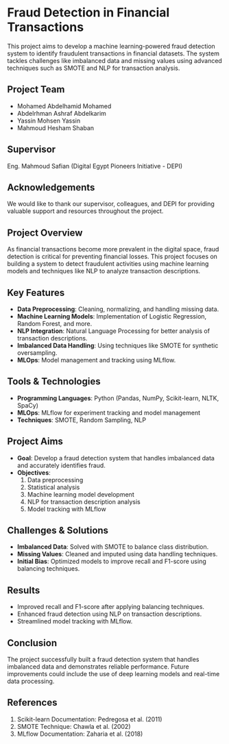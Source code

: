 # Fraud Detection in Financial Transactions

This project aims to develop a machine learning-powered fraud detection system to identify fraudulent transactions in financial datasets. The system tackles challenges like imbalanced data and missing values using advanced techniques such as SMOTE and NLP for transaction analysis.

## Project Team
- Mohamed Abdelhamid Mohamed
- Abdelrhman Ashraf Abdelkarim
- Yassin Mohsen Yassin
- Mahmoud Hesham Shaban

## Supervisor
Eng. Mahmoud Safian (Digital Egypt Pioneers Initiative - DEPI)

## Acknowledgements
We would like to thank our supervisor, colleagues, and DEPI for providing valuable support and resources throughout the project.

## Project Overview
As financial transactions become more prevalent in the digital space, fraud detection is critical for preventing financial losses. This project focuses on building a system to detect fraudulent activities using machine learning models and techniques like NLP to analyze transaction descriptions.

## Key Features
- **Data Preprocessing**: Cleaning, normalizing, and handling missing data.
- **Machine Learning Models**: Implementation of Logistic Regression, Random Forest, and more.
- **NLP Integration**: Natural Language Processing for better analysis of transaction descriptions.
- **Imbalanced Data Handling**: Using techniques like SMOTE for synthetic oversampling.
- **MLOps**: Model management and tracking using MLflow.

## Tools & Technologies
- **Programming Languages**: Python (Pandas, NumPy, Scikit-learn, NLTK, SpaCy)
- **MLOps**: MLflow for experiment tracking and model management
- **Techniques**: SMOTE, Random Sampling, NLP

## Project Aims
- **Goal**: Develop a fraud detection system that handles imbalanced data and accurately identifies fraud.
- **Objectives**:
  1. Data preprocessing
  2. Statistical analysis
  3. Machine learning model development
  4. NLP for transaction description analysis
  5. Model tracking with MLflow

## Challenges & Solutions
- **Imbalanced Data**: Solved with SMOTE to balance class distribution.
- **Missing Values**: Cleaned and imputed using data handling techniques.
- **Initial Bias**: Optimized models to improve recall and F1-score using balancing techniques.

## Results
- Improved recall and F1-score after applying balancing techniques.
- Enhanced fraud detection using NLP on transaction descriptions.
- Streamlined model tracking with MLflow.

## Conclusion
The project successfully built a fraud detection system that handles imbalanced data and demonstrates reliable performance. Future improvements could include the use of deep learning models and real-time data processing.

## References
1. Scikit-learn Documentation: Pedregosa et al. (2011)
2. SMOTE Technique: Chawla et al. (2002)
3. MLflow Documentation: Zaharia et al. (2018)
